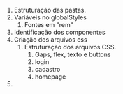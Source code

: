 1. Estruturação das pastas.
2. Variáveis no globalStyles
    1. Fontes em "rem"
3. Identificação dos componentes
4. Criação dos arquivos css
    1. Estruturação dos arquivos CSS.
        1. Gaps, flex, texto e buttons
        2. login
        3. cadastro
        4. homepage
5. 